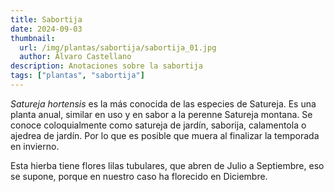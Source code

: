 ```yaml
---
title: Sabortija
date: 2024-09-03
thumbnail:
  url: /img/plantas/sabortija/sabortija_01.jpg
  author: Álvaro Castellano
description: Anotaciones sobre la sabortija
tags: ["plantas", "sabortija"]
---
```


_Satureja hortensis_ es la más conocida de las especies de Satureja. Es una planta anual, similar en uso y en sabor a la perenne Satureja montana. Se conoce coloquialmente como satureja de jardín, saborija, calamentola o ajedrea de jardín. Por lo que es posible que muera al finalizar la temporada en invierno.

Esta hierba tiene flores lilas tubulares, que abren de Julio a Septiembre, eso se supone, porque en nuestro caso ha florecido en Diciembre.

